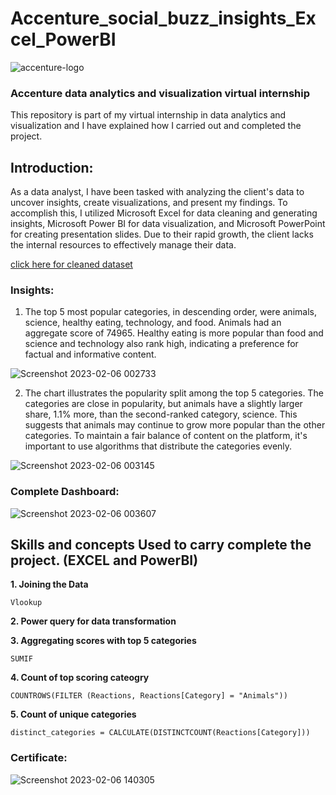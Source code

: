 # Accenture_social_buzz_insights_Excel_PowerBI

![accenture-logo](https://user-images.githubusercontent.com/90148389/216854479-4858e08e-0f6a-4f7b-89da-d32615bf792c.png)

### Accenture data analytics and visualization virtual internship
This repository is part of my virtual internship in data analytics and visualization and I have explained how I carried out and completed the project.

## Introduction:
As a data analyst, I have been tasked with analyzing the client's data to uncover insights, create visualizations, and present my findings. To accomplish this, I utilized Microsoft Excel for data cleaning and generating insights, Microsoft Power BI for data visualization, and Microsoft PowerPoint for creating presentation slides. Due to their rapid growth, the client lacks the internal resources to effectively manage their data.

[click here for cleaned dataset](https://github.com/sarmad9987/Accenture_social_buzz_insights_Excel_PowerBI/blob/main/Reactions.xlsx)


### Insights:

1. The top 5 most popular categories, in descending order, were animals, science, healthy eating, technology, and food. Animals had an aggregate score of 74965. Healthy eating is more popular than food and science and technology also rank high, indicating a preference for factual and informative content.

![Screenshot 2023-02-06 002733](https://user-images.githubusercontent.com/90148389/216855684-02af44a9-bef1-4c05-9f6d-d9bfb807ca1e.png)



2. The chart illustrates the popularity split among the top 5 categories. The categories are close in popularity, but animals have a slightly larger share, 1.1% more, than the second-ranked category, science. This suggests that animals may continue to grow more popular than the other categories. To maintain a fair balance of content on the platform, it's important to use algorithms that distribute the categories evenly.

![Screenshot 2023-02-06 003145](https://user-images.githubusercontent.com/90148389/216856227-9c95c868-98c4-4e23-b464-a5908644ad07.png)


### Complete Dashboard:

![Screenshot 2023-02-06 003607](https://user-images.githubusercontent.com/90148389/216856369-4619e2dd-82a7-43de-8788-2cfdbc0c68d6.png)



## Skills and concepts Used to carry complete the project. (EXCEL and PowerBI)

**1. Joining the Data**

```Vlookup```

**2. Power query for data transformation**

**3. Aggregating scores with top 5 categories**

```SUMIF```

**4. Count of top scoring cateogry**

```COUNTROWS(FILTER (Reactions, Reactions[Category] = "Animals"))```

**5. Count of unique categories**

```distinct_categories = CALCULATE(DISTINCTCOUNT(Reactions[Category]))```


### Certificate:
![Screenshot 2023-02-06 140305](https://user-images.githubusercontent.com/90148389/216991694-bfe45aaa-158d-49ff-9595-fb3548efad03.png)

